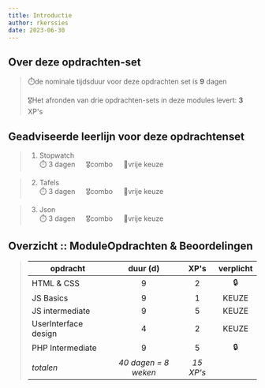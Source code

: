 ```yaml
---
title: Introductie
author: rkerssies
date: 2023-06-30
---
```


## Over deze opdrachten-set
> ⏱️de nominale tijdsduur voor deze opdrachten set is **9** dagen<br>
>
> 🎖️Het afronden van drie opdrachten-sets in deze modules levert: **3** XP's<br>

## Geadviseerde leerlijn voor deze opdrachtenset
> 1.  Stopwatch<br>
> ⏱️ 3 dagen &emsp; 🎖combo &emsp; 🪽vrije keuze

> 2. Tafels<br>
> ⏱️ 3 dagen &emsp; 🎖combo &emsp; 🪽vrije keuze

> 3. Json<br>
> ⏱️ 3 dagen &emsp; 🎖combo &emsp; 🪽vrije keuze


##  Overzicht :: ModuleOpdrachten & Beoordelingen
> | **opdracht**         |     **duur (d)**     | **XP's**  |   **verplicht**   |
> |----------------------|:--------------------:|:-----------:|:-----------------:|
> | HTML & CSS           |          9           |      2      |        🔒         |
> | JS Basics            |          9           |      1      |       KEUZE       |
> | JS intermediate      |          9           |      5      |       KEUZE       |
> | UserInterface design |          4           |      2      |       KEUZE       |
> | PHP Intermediate     |          9           |      5      |        🔒         |
> | *totalen*            | *40 dagen = 8 weken* | *15 XP's* |                   |

